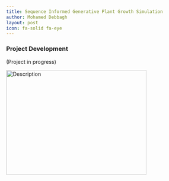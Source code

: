 ```yaml
---
title: Sequence Informed Generative Plant Growth Simulation
author: Mohamed Debbagh
layout: post
icon: fa-solid fa-eye
---
```


### Project Development
(Project in progress)


<style>.embed-container { position: relative; padding-bottom: 56.25%; height: 0; overflow: hidden; max-width: 100%;} .embed-container img, .embed-container object, .embed-container embed { position: absolute; top: 0; left: 0; width: 100%; height: 100%; }</style><div class='embed-container'><img src='https://i.imgur.com/wXPghgg.gif' style='max-width: 75%; height: auto;' alt='Description'></div>
<!-- 
<style>.embed-container { position: relative; padding-bottom: 56.25%; height: 0; overflow: hidden; max-width: 100%; display: flex; justify-content: center; align-items: center; } .embed-container img { position: absolute; max-width: 50%; height: auto; }</style><div class='embed-container'><img src='https://i.imgur.com/wXPghgg.gif' alt='Description'></div> -->



<!-- ![Description](https://www.dropbox.com/scl/fi/zgetdvfy13u6wvfenu3ar/result.gif?rlkey=0d00im0i0phn4e30pwi6oqpjn&raw=1)

![Description](https://i.imgur.com/wXPghgg.gif) -->


<!-- <img src="https://i.imgur.com/wXPghgg.gif" style="max-width: 100%; height: auto;" alt="Description"> -->



<!-- ### Application *(Accepted)*
<style>.embed-container { position: relative; padding-bottom: 56.25%; height: 0; overflow: hidden; max-width: 100%; } .embed-container iframe, .embed-container object, .embed-container embed { position: absolute; top: 0; left: 0; width: 100%; height: 100%; }</style><div class='embed-container'><iframe width='560' height='315' src='https://www.youtube.com/embed/MhOiMcxi3Y4?si=dJy6O3CUZoRHv3d2' title='YouTube video player' frameborder='0' allow='accelerometer; autoplay; clipboard-write; encrypted-media; gyroscope; picture-in-picture; web-share' allowfullscreen></iframe></div>

<style>.embed-container { position: relative; padding-bottom: 56.25%; height: 0; overflow: hidden; max-width: 100%; } .embed-container iframe, .embed-container object, .embed-container embed { position: absolute; top: 0; left: 0; width: 100%; height: 100%; }</style><div class='embed-container'><iframe src='https://docs.google.com/presentation/d/e/2PACX-1vSnriagcve-lswZG1SlU4HImHon4rlKmkdOFTLqr8h3ZzBfUnhPzdi1nKpbv8tDWr1ZJlSdmNdeDaR9/embed?start=true&loop=true&delayms=10000' frameborder='0' width='1440' height='839' allowfullscreen='true' mozallowfullscreen='true' webkitallowfullscreen='true'></iframe></div> -->

